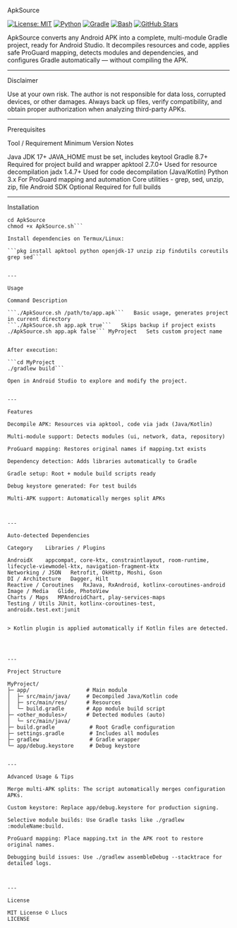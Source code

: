 ApkSource

[![License: MIT](https://img.shields.io/badge/License-MIT-blue.svg)](LICENSE)
[![Python](https://img.shields.io/badge/Python-3.x-blue.svg)](https://www.python.org/)
[![Gradle](https://img.shields.io/badge/Gradle-8.7-green.svg)](https://gradle.org/)
[![Bash](https://img.shields.io/badge/Bash-Script-yellow.svg)](https://www.gnu.org/software/bash/)
[![GitHub Stars](https://img.shields.io/github/stars/Llucs/ApkSource.svg?style=social)](https://github.com/Llucs/ApkSource/stargazers)    

ApkSource converts any Android APK into a complete, multi-module Gradle project, ready for Android Studio. It decompiles resources and code, applies safe ProGuard mapping, detects modules and dependencies, and configures Gradle automatically — without compiling the APK.


---

Disclaimer

Use at your own risk. The author is not responsible for data loss, corrupted devices, or other damages. Always back up files, verify compatibility, and obtain proper authorization when analyzing third-party APKs.


---

Prerequisites

Tool / Requirement	Minimum Version	Notes

Java JDK	17+	JAVA_HOME must be set, includes keytool
Gradle	8.7+	Required for project build and wrapper
apktool	2.7.0+	Used for resource decompilation
jadx	1.4.7+	Used for code decompilation (Java/Kotlin)
Python	3.x	For ProGuard mapping and automation
Core utilities	-	grep, sed, unzip, zip, file
Android SDK	Optional	Required for full builds



---

Installation

```git clone https://github.com/Llucs/ApkSource.git
cd ApkSource
chmod +x ApkSource.sh```

Install dependencies on Termux/Linux:

```pkg install apktool python openjdk-17 unzip zip findutils coreutils grep sed```


---

Usage

Command	Description

```./ApkSource.sh /path/to/app.apk```	Basic usage, generates project in current directory
```./ApkSource.sh app.apk true```	Skips backup if project exists
./ApkSource.sh app.apk false``` MyProject	Sets custom project name


After execution:

```cd MyProject
./gradlew build```

Open in Android Studio to explore and modify the project.


---

Features

Decompile APK: Resources via apktool, code via jadx (Java/Kotlin)

Multi-module support: Detects modules (ui, network, data, repository)

ProGuard mapping: Restores original names if mapping.txt exists

Dependency detection: Adds libraries automatically to Gradle

Gradle setup: Root + module build scripts ready

Debug keystore generated: For test builds

Multi-APK support: Automatically merges split APKs



---

Auto-detected Dependencies

Category	Libraries / Plugins

AndroidX	appcompat, core-ktx, constraintlayout, room-runtime, lifecycle-viewmodel-ktx, navigation-fragment-ktx
Networking / JSON	Retrofit, OkHttp, Moshi, Gson
DI / Architecture	Dagger, Hilt
Reactive / Coroutines	RxJava, RxAndroid, kotlinx-coroutines-android
Image / Media	Glide, PhotoView
Charts / Maps	MPAndroidChart, play-services-maps
Testing / Utils	JUnit, kotlinx-coroutines-test, androidx.test.ext:junit


> Kotlin plugin is applied automatically if Kotlin files are detected.




---

Project Structure

MyProject/
├─ app/                  # Main module
│  ├─ src/main/java/     # Decompiled Java/Kotlin code
│  ├─ src/main/res/      # Resources
│  └─ build.gradle       # App module build script
├─ <other_modules>/      # Detected modules (auto)
│  └─ src/main/java/
├─ build.gradle           # Root Gradle configuration
├─ settings.gradle        # Includes all modules
├─ gradlew                # Gradle wrapper
└─ app/debug.keystore     # Debug keystore


---

Advanced Usage & Tips

Merge multi-APK splits: The script automatically merges configuration APKs.

Custom keystore: Replace app/debug.keystore for production signing.

Selective module builds: Use Gradle tasks like ./gradlew :moduleName:build.

ProGuard mapping: Place mapping.txt in the APK root to restore original names.

Debugging build issues: Use ./gradlew assembleDebug --stacktrace for detailed logs.



---

License

MIT License © Llucs
LICENSE